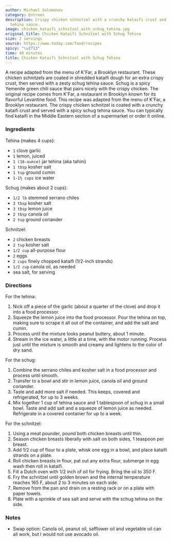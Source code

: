 ```yaml
---
author: Michael Solomonov
category: Entrees
description: Crispy chicken schnitzel with a crunchy kataifi crust and a spicy schug
  tehina sauce.
image: chicken_kataifi_schnitzel_with_schug_tehina.jpg
original_title: Chicken Kataifi Schnitzel with Schug Tehina
size: 2 servings
source: https://www.today.com/food/recipes
spicy: "\u2713"
time: 40 minutes
title: Chicken Kataifi Schnitzel with Schug Tehina
---
```


A recipe adapted from the menu of K'Far, a Brooklyn restaurant. These chicken schnitzels are coated in shredded kataifi dough for an extra crispy crust, then served with a zesty schug tehina sauce. Schug is a spicy Yemenite green chili sauce that pairs nicely with the crispy chicken. The original recipe comes from K'Far, a restaurant in Brooklyn known for its flavorful Levantine food. This recipe was adapted from the menu of K'Far, a Brooklyn restaurant. The crispy chicken schnitzel is coated with a crunchy kataifi crust and served with a spicy schug tehina sauce. You can typically find kataifi in the Middle Eastern section of a supermarket or order it online.

### Ingredients

Tehina (makes 4 cups):
* `1` clove garlic 
* `1` lemon, juiced 
* `1 (16-ounce)` jar tehina (aka tahini)
* `1 tbsp` kosher salt
* `1 tsp` ground cumin 
* `1-1½ cups` ice water 

Schug (makes about 2 cups):
* `1/2 lb` stemmed serrano chiles 
* `3 tbsp` kosher salt 
* `3 tbsp` lemon juice 
* `2 tbsp` canola oil 
* `2 tsp` ground coriander 

Schnitzel:
* `2` chicken breasts 
* `2 tsp` kosher salt 
* `1/2 cup` all-purpose flour 
* `2` eggs
* `2 cups` finely chopped kataifi (1/2-inch strands) 
* `1/2 cup` canola oil, as needed 
*  sea salt, for serving

### Directions

For the tehina:
1. Nick off a piece of the garlic (about a quarter of the clove) and drop it into a food processor.
2. Squeeze the lemon juice into the food processor. Pour the tehina on top, making sure to scrape it all out of the container, and add the salt and cumin.
3. Process until the mixture looks peanut buttery, about 1 minute.
4. Stream in the ice water, a little at a time, with the motor running. Process just until the mixture is smooth and creamy and lightens to the color of dry sand.

For the schug:
1. Combine the serrano chiles and kosher salt in a food processor and process until smooth.
2. Transfer to a bowl and stir in lemon juice, canola oil and ground coriander.
3. Taste and add more salt if needed. This keeps, covered and refrigerated, for up to 3 weeks.
4. Mix together 1 cup of tehina sauce and 1 tablespoon of schug in a small bowl. Taste and add salt and a squeeze of lemon juice as needed. Refrigerate in a covered container for up to a week.

For the schnitzel:
1. Using a meat pounder, pound both chicken breasts until thin.
2. Season chicken breasts liberally with salt on both sides, 1 teaspoon per breast.
3. Add 1/2 cup of flour to a plate, whisk one egg in a bowl, and place kataifi strands on a plate.
4. Roll chicken breasts in flour, pat out any extra flour, submerge in egg wash then roll in kataifi.
5. Fill a Dutch oven with 1/2 inch of oil for frying. Bring the oil to 350 F.
6. Fry the schnitzel until golden brown and the internal temperature reaches 165 F, about 2 to 3 minutes on each side.
7. Remove from the pan and drain on a resting rack or on a plate with paper towels.
8. Plate with a sprinkle of sea salt and serve with the schug tehina on the side.

### Notes

- Swap option: Canola oil, peanut oil, safflower oil and vegetable oil can all work, but I would not use avocado oil.